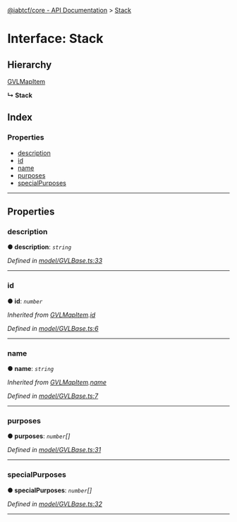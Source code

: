 [@iabtcf/core - API Documentation](../README.md) > [Stack](../interfaces/stack.md)

# Interface: Stack

## Hierarchy

 [GVLMapItem](gvlmapitem.md)

**↳ Stack**

## Index

### Properties

* [description](stack.md#description)
* [id](stack.md#id)
* [name](stack.md#name)
* [purposes](stack.md#purposes)
* [specialPurposes](stack.md#specialpurposes)

---

## Properties

<a id="description"></a>

###  description

**● description**: *`string`*

*Defined in [model/GVLBase.ts:33](https://github.com/chrispaterson/iabtcf-es/blob/af1d026/modules/core/src/model/GVLBase.ts#L33)*

___
<a id="id"></a>

###  id

**● id**: *`number`*

*Inherited from [GVLMapItem](gvlmapitem.md).[id](gvlmapitem.md#id)*

*Defined in [model/GVLBase.ts:6](https://github.com/chrispaterson/iabtcf-es/blob/af1d026/modules/core/src/model/GVLBase.ts#L6)*

___
<a id="name"></a>

###  name

**● name**: *`string`*

*Inherited from [GVLMapItem](gvlmapitem.md).[name](gvlmapitem.md#name)*

*Defined in [model/GVLBase.ts:7](https://github.com/chrispaterson/iabtcf-es/blob/af1d026/modules/core/src/model/GVLBase.ts#L7)*

___
<a id="purposes"></a>

###  purposes

**● purposes**: *`number`[]*

*Defined in [model/GVLBase.ts:31](https://github.com/chrispaterson/iabtcf-es/blob/af1d026/modules/core/src/model/GVLBase.ts#L31)*

___
<a id="specialpurposes"></a>

###  specialPurposes

**● specialPurposes**: *`number`[]*

*Defined in [model/GVLBase.ts:32](https://github.com/chrispaterson/iabtcf-es/blob/af1d026/modules/core/src/model/GVLBase.ts#L32)*

___

